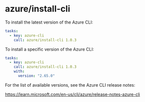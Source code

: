 # azure/install-cli

To install the latest version of the Azure CLI:

```yaml
tasks:
  - key: azure-cli
    call: azure/install-cli 1.0.3
```

To install a specific version of the Azure CLI:

```yaml
tasks:
  - key: azure-cli
    call: azure/install-cli 1.0.3
    with:
      version: "2.65.0"
```

For the list of available versions, see the Azure CLI release notes:

https://learn.microsoft.com/en-us/cli/azure/release-notes-azure-cli
